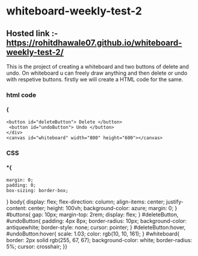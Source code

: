 # whiteboard-weekly-test-2

## Hosted link :- https://rohitdhawale07.github.io/whiteboard-weekly-test-2/

This is the project of creating a whiteboard and two buttons of delete and undo.
On whiteboard u can freely draw anything and then delete or undo with respetive buttons.
firstly we will create a HTML code for the same.

### html code
 
 #### {<div id="controls">
    <button id="deleteButton"> Delete </button>
     <button id="undoButton"> Undo </button>
    </div>
    <canvas id="whiteboard" width="800" height="600"></canvas>


### CSS

#### *{
    margin: 0;
    padding: 0;
    box-sizing: border-box;
}
  body{
    display: flex;
    flex-direction: column;
    align-items: center;
    justify-content: center;
    height: 100vh;
    background-color: azure;
    margin: 0;
}
 #buttons{
    gap: 10px;
    margin-top: 2rem;
    display: flex;
}
 #deleteButton, #undoButton{
    padding: 4px 8px;
    border-radius:  10px;
    background-color: antiquewhite;
    border-style: none;
    cursor:  pointer;
}
 #deleteButton:hover, #undoButton:hover{
scale: 1.03;
color: rgb(10, 10, 161);
}
 #whiteboard{
    border: 2px solid rgb(255, 67, 67);
    background-color: white;
    border-radius: 5%;
    cursor: crosshair;
}}
